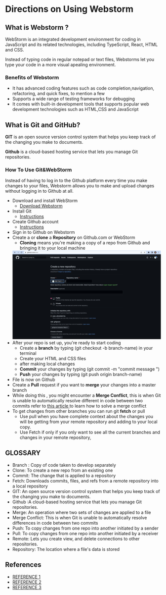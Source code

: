 

# Directions on Using Webstorm
## What is Webstorm ?
WebStorm is an integrated development environment for coding in JavaScript and its related technologies, including TypeScript, React, HTML and CSS.

Instead of typing code in regular notepad or text files, Webstorms let you type your code in a more visual apealing environment.

### Benefits of Webstorm

* It has advanced coding features such as code completion,navigation, refactoring, and quick fixes, to mention a few
* Supports a wide range of testing frameworks for debugging
* It comes with built-in development tools that supports popular web development technologies such as HTML,CSS and JavaScript 

## What is Git and GitHub?
**GIT** is an open source version control system that helps you keep track of the changing you make to documents.

**Github** is a cloud-based hosting service that lets you manage Git repositories.


### How To Use Git&WebStorm
Instead of having to log in to the Github platform every time you make changes to your files, Webstorm allows you to make and upload changes without logging in to Github at all.

* Download and install WebStorm
    * <a href ="https://www.jetbrains.com/webstorm/"> Download Webstorm</a>
* Install Git
    * <a href="https://git-scm.com/book/en/v2/Getting-Started-Installing-Git"> Instructions</a>
* Create Github account
    * <a href="https://github.com/">Instructions</a>  
* Sign in to Github on Webstorm
* Create a or **clone** a **Repository** on Github.com or WebStorm
    * **Cloning** means you're making a copy of a repo from Github and bringing it to your local machine
  <img src="Screenshot 2023-02-14 at 10.57.36 PM.png" />
* After your repo is set up, you're ready to start coding
    * Create a **branch** by typing (git checkout -b branch-name) in your terminal
    * Create your HTML and CSS files
    * after making local changes 
    * **Commit** your changes by typing (git commit -m "commit message ")
    * **Push** your changes by typing (git push origin branch-name)
* File is now on Github
* Create a **Pull** request if you want to **merge** your changes into a master branch
* While doing this , you might encounter a **Merge Conflict**, this is when Git is unable to automatically resolve different 
in code between two commits refer to <a href=" https://www.simplilearn.com/tutorials/git-tutorial/merge-conflicts-in-git#:~:text=A%20merge%20conflict%20is%20an,on%20different%20lines%20or%20branches." >this article </a>to learn how to solve a merge conflict 
* To get changes from other branches you can run git **fetch** or pull
    * Use pull when you have complete context about the changes you will be getting from your remote repository and adding to your local copy.
    * Use Fetch if only if you only want to see all the current branches and changes in your remote repository,

## GLOSSARY
* Branch : Copy of code taken to develop separately 
* Clone: To create a new repo from an existing one 
* Commit: The change that is applied to a repository
* Fetch: Downloads commits, files, and refs from a remote repository into a local repository
* GIT: An open source version control system that helps you keep track of the changing you make to documents.
* Github :A cloud-based hosting service that lets you manage Git repositories.
* Merge: An operation where two sets of changes are applied to a file
* Merge Conflict: This is when Git is unable to automatically resolve differences
  in code between two commits
* Push: To copy changes from one repo into another initiated by a sender
* Pull: To copy changes from one repo into another initiated by a receiver
* Remote: Lets you create view, and delete connections to other repositories.
* Repository: The location where a file's data is stored


## References
* <a href="https://devmountain.com/blog/git-vs-github-whats-the-difference/#:~:text=GitHub%E2%80%A6-,what's%20the%20difference%3F,help%20you%20better%20manage%20them">REFERENCE 1</a>
* <a href="https://git-scm.com/book/en/v2/Getting-Started-Installing-Git">REFERENCE 2</a>
* <a href="https://www.simplilearn.com/tutorials/git-tutorial/merge-conflicts-in-git#:~:text=A%20merge%20conflict%20is%20an,on%20different%20lines%20or%20branches">REFERENCE 3</a>